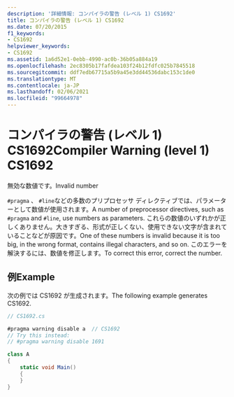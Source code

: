 ```yaml
---
description: '詳細情報: コンパイラの警告 (レベル 1) CS1692'
title: コンパイラの警告 (レベル 1) CS1692
ms.date: 07/20/2015
f1_keywords:
- CS1692
helpviewer_keywords:
- CS1692
ms.assetid: 1a6d52e1-0ebb-4990-ac0b-36b05a884a19
ms.openlocfilehash: 2ec8305b17fafdea103f24b12fdfc025b7845518
ms.sourcegitcommit: ddf7edb67715a5b9a45e3dd44536dabc153c1de0
ms.translationtype: MT
ms.contentlocale: ja-JP
ms.lasthandoff: 02/06/2021
ms.locfileid: "99664978"
---
```

# <a name="compiler-warning-level-1-cs1692"></a><span data-ttu-id="754c9-103">コンパイラの警告 (レベル 1) CS1692</span><span class="sxs-lookup"><span data-stu-id="754c9-103">Compiler Warning (level 1) CS1692</span></span>

<span data-ttu-id="754c9-104">無効な数値です。</span><span class="sxs-lookup"><span data-stu-id="754c9-104">Invalid number</span></span>

<span data-ttu-id="754c9-105">`#pragma` 、 `#line`などの多数のプリプロセッサ ディレクティブでは、パラメーターとして数値が使用されます。</span><span class="sxs-lookup"><span data-stu-id="754c9-105">A number of preprocessor directives, such as `#pragma` and `#line`, use numbers as parameters.</span></span> <span data-ttu-id="754c9-106">これらの数値のいずれかが正しくありません。大きすぎる、形式が正しくない、使用できない文字が含まれていることなどが原因です。</span><span class="sxs-lookup"><span data-stu-id="754c9-106">One of these numbers is invalid because it is too big, in the wrong format, contains illegal characters, and so on.</span></span> <span data-ttu-id="754c9-107">このエラーを解決するには、数値を修正します。</span><span class="sxs-lookup"><span data-stu-id="754c9-107">To correct this error, correct the number.</span></span>

## <a name="example"></a><span data-ttu-id="754c9-108">例</span><span class="sxs-lookup"><span data-stu-id="754c9-108">Example</span></span>

<span data-ttu-id="754c9-109">次の例では CS1692 が生成されます。</span><span class="sxs-lookup"><span data-stu-id="754c9-109">The following example generates CS1692.</span></span>

```csharp
// CS1692.cs

#pragma warning disable a  // CS1692
// Try this instead:
// #pragma warning disable 1691

class A
{
    static void Main()
    {
    }
}
```
